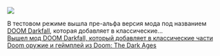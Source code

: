 <!--2025-02-08 14:39:21-->
<div class="yb">
  <div class="rss smaller1 habr"><img src="https://habrastorage.org/getpro/habr/upload_files/205/7a2/e3d/2057a2e3dfb6a1faf74627d23964a66c.jpg" /><p>В тестовом режиме вышла пре-альфа версия мода под названием <a href="https://www.moddb.com/mods/doom-darkfall/news/play-doom-the-dark-ages-in-doom-12-today-with-doom-darkfall" rel="noopener noreferrer nofollow">DOOM Darkfall</a>, которая добавляет в классические... <br><a class="light" href="https://habr.com/ru/news/880726/?utm_source=habrahabr&utm_medium=rss&utm_campaign=880726">Вышел мод DOOM Darkfall, который добавляет в классические части Doom оружие и геймплей из Doom: The Dark Ages</a></div>
</div>
